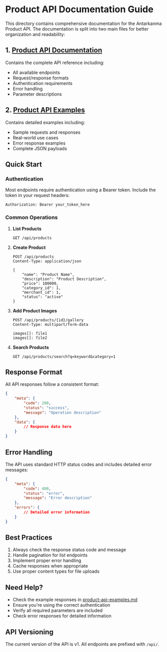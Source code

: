 # Product API Documentation Guide

This directory contains comprehensive documentation for the Antarkanma Product API. The documentation is split into two main files for better organization and readability:

## 1. [Product API Documentation](product-api.md)
Contains the complete API reference including:
- All available endpoints
- Request/response formats
- Authentication requirements
- Error handling
- Parameter descriptions

## 2. [Product API Examples](product-api-examples.md)
Contains detailed examples including:
- Sample requests and responses
- Real-world use cases
- Error response examples
- Complete JSON payloads

## Quick Start

### Authentication
Most endpoints require authentication using a Bearer token. Include the token in your request headers:
```http
Authorization: Bearer your_token_here
```

### Common Operations

1. **List Products**
   ```http
   GET /api/products
   ```

2. **Create Product**
   ```http
   POST /api/products
   Content-Type: application/json

   {
       "name": "Product Name",
       "description": "Product Description",
       "price": 100000,
       "category_id": 1,
       "merchant_id": 1,
       "status": "active"
   }
   ```

3. **Add Product Images**
   ```http
   POST /api/products/{id}/gallery
   Content-Type: multipart/form-data

   images[]: file1
   images[]: file2
   ```

4. **Search Products**
   ```http
   GET /api/products/search?q=keyword&category=1
   ```

## Response Format
All API responses follow a consistent format:
```json
{
    "meta": {
        "code": 200,
        "status": "success",
        "message": "Operation description"
    },
    "data": {
        // Response data here
    }
}
```

## Error Handling
The API uses standard HTTP status codes and includes detailed error messages:
```json
{
    "meta": {
        "code": 400,
        "status": "error",
        "message": "Error description"
    },
    "errors": {
        // Detailed error information
    }
}
```

## Best Practices
1. Always check the response status code and message
2. Handle pagination for list endpoints
3. Implement proper error handling
4. Cache responses when appropriate
5. Use proper content types for file uploads

## Need Help?
- Check the example responses in [product-api-examples.md](product-api-examples.md)
- Ensure you're using the correct authentication
- Verify all required parameters are included
- Check error responses for detailed information

## API Versioning
The current version of the API is v1. All endpoints are prefixed with `/api/`.
